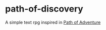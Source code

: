 # path-of-discovery
A simple text rpg inspired in [Path of Adventure](https://play.google.com/store/apps/details?id=com.keeweed.pathofadventure&amp;hl=en)
